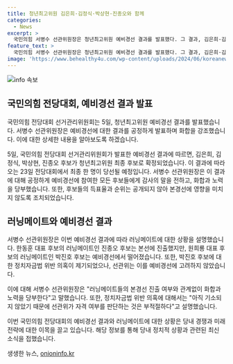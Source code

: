 ```yaml
---
title: 청년최고위원 김은희·김정식·박상현·진종오와 함께
categories:
  - News
excerpt: >
  국민의힘 서병수 선관위원장은 청년최고위원 예비경선 결과를 발표했다. 그 결과, 김은희·김정식·박상현·진종오 후보가 최종 후보로 확정됐다. 서 위원장은 모든 후보에게 공정성을 강조하며 화합을 당부했다. 러닝메이트인 진종오 후보가 본선에 진출했지만, 박진호 후보는 떨어졌다. 이에 관한 의혹에 대해 서 위원장은 아직 기소되지 않았으며 선관위가 자격 여부를 판단하는 것은 부적절하다고 설명했다.
feature_text: >
  국민의힘 서병수 선관위원장은 청년최고위원 예비경선 결과를 발표했다. 그 결과, 김은희·김정식·박상현·진종오 후보가 최종 후보로 확정됐다. 서 위원장은 모든 후보에게 공정성을 강조하며 화합을 당부했다. 러닝메이트인 진종오 후보가 본선에 진출했지만, 박진호 후보는 떨어졌다. 이에 관한 의혹에 대해 서 위원장은 아직 기소되지 않았으며 선관위가 자격 여부를 판단하는 것은 부적절하다고 설명했다.
image: 'https://www.behealthy4u.com/wp-content/uploads/2024/06/koreanews.jpg'
---
```


<p><img src="https://www.behealthy4u.com/wp-content/uploads/2024/06/koreanews.jpg" alt="info 속보" /></p>

<h2 data-ke-size="size26">국민의힘 전당대회, 예비경선 결과 발표</h2>

<p>국민의힘 전당대회 선거관리위원회는 5일, 청년최고위원 예비경선 결과를 발표했습니다. 서병수 선관위원장은 예비경선에 대한 결과를 공정하게 발표하며 화합을 강조했습니다. 이에 대한 상세한 내용을 알아보도록 하겠습니다.</p>

<p data-ke-size="size16">5일, 국민의힘 전당대회 선거관리위원회가 발표한 예비경선 결과에 따르면, 김은희, 김정식, 박상현, 진종오 후보가 청년최고위원 최종 후보로 확정되었습니다. 이 결과에 따라 오는 23일 전당대회에서 최종 한 명이 당선될 예정입니다. 서병수 선관위원장은 이 결과에 대해 공정하게 예비경선에 참여한 모든 후보들에게 감사의 말을 전하고, 화합과 노력을 당부했습니다. 또한, 후보들의 득표율과 순위는 공개되지 않아 본경선에 영향을 미치지 않도록 조치되었습니다.</p>

<h2 data-ke-size="size26">러닝메이트와 예비경선 결과</h2>

<p>서병수 선관위원장은 이번 예비경선 결과에 따라 러닝메이트에 대한 상황을 설명했습니다. 한동훈 대표 후보의 러닝메이트인 진종오 후보는 본선에 진출했지만, 원희룡 대표 후보의 러닝메이트인 박진호 후보는 예비경선에서 떨어졌습니다. 또한, 박진호 후보에 대한 정치자금법 위반 의혹이 제기되었으나, 선관위는 이를 예비경선에 고려하지 않았습니다.</p>

<p data-ke-size="size16">이에 대해 서병수 선관위원장은 "러닝메이트들의 본경선 진출 여부와 관계없이 화합과 노력을 당부한다"고 말했습니다. 또한, 정치자금법 위반 의혹에 대해서는 "아직 기소되지 않았기 때문에 선관위가 자격 여부를 판단하는 것은 부적절하다"고 설명했습니다.</p>

<p>이번 국민의힘 전당대회의 예비경선 결과와 러닝메이트에 대한 상황은 당내 경쟁과 미래 전략에 대한 이목을 끌고 있습니다. 해당 정보를 통해 당내 정치적 상황과 관련된 최신 소식을 접했습니다.</p>
생생한 뉴스, <a href="https://onioninfo.kr" rel="dofollow">onioninfo.kr</a>


